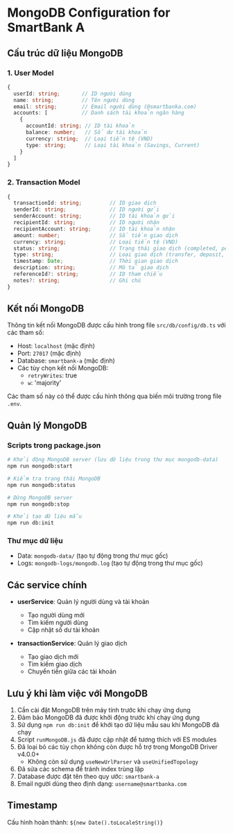 # MongoDB Configuration for SmartBank A

## Cấu trúc dữ liệu MongoDB

### 1. User Model
```typescript
{
  userId: string;       // ID người dùng
  name: string;         // Tên người dùng
  email: string;        // Email người dùng (@smartbanka.com)
  accounts: [           // Danh sách tài khoản ngân hàng
    {
      accountId: string; // ID tài khoản
      balance: number;   // Số dư tài khoản
      currency: string;  // Loại tiền tệ (VND)
      type: string;      // Loại tài khoản (Savings, Current)
    }
  ]
}
```

### 2. Transaction Model
```typescript
{
  transactionId: string;         // ID giao dịch
  senderId: string;              // ID người gửi
  senderAccount: string;         // ID tài khoản gửi
  recipientId: string;           // ID người nhận
  recipientAccount: string;      // ID tài khoản nhận
  amount: number;                // Số tiền giao dịch
  currency: string;              // Loại tiền tệ (VND)
  status: string;                // Trạng thái giao dịch (completed, pending, failed)
  type: string;                  // Loại giao dịch (transfer, deposit, withdrawal)
  timestamp: Date;               // Thời gian giao dịch
  description: string;           // Mô tả giao dịch
  referenceId?: string;          // ID tham chiếu
  notes?: string;                // Ghi chú
}
```

## Kết nối MongoDB

Thông tin kết nối MongoDB được cấu hình trong file `src/db/config/db.ts` với các tham số:
- Host: `localhost` (mặc định)
- Port: `27017` (mặc định)
- Database: `smartbank-a` (mặc định)
- Các tùy chọn kết nối MongoDB:
  - `retryWrites`: true
  - `w`: 'majority'

Các tham số này có thể được cấu hình thông qua biến môi trường trong file `.env`.

## Quản lý MongoDB

### Scripts trong package.json

```bash
# Khởi động MongoDB server (lưu dữ liệu trong thư mục mongodb-data)
npm run mongodb:start

# Kiểm tra trạng thái MongoDB
npm run mongodb:status

# Dừng MongoDB server
npm run mongodb:stop

# Khởi tạo dữ liệu mẫu
npm run db:init
```

### Thư mục dữ liệu

- Data: `mongodb-data/` (tạo tự động trong thư mục gốc)
- Logs: `mongodb-logs/mongodb.log` (tạo tự động trong thư mục gốc)

## Các service chính

- **userService**: Quản lý người dùng và tài khoản
  - Tạo người dùng mới
  - Tìm kiếm người dùng
  - Cập nhật số dư tài khoản

- **transactionService**: Quản lý giao dịch
  - Tạo giao dịch mới
  - Tìm kiếm giao dịch
  - Chuyển tiền giữa các tài khoản

## Lưu ý khi làm việc với MongoDB

1. Cần cài đặt MongoDB trên máy tính trước khi chạy ứng dụng
2. Đảm bảo MongoDB đã được khởi động trước khi chạy ứng dụng
3. Sử dụng `npm run db:init` để khởi tạo dữ liệu mẫu sau khi MongoDB đã chạy
4. Script `runMongoDB.js` đã được cập nhật để tương thích với ES modules
5. Đã loại bỏ các tùy chọn không còn được hỗ trợ trong MongoDB Driver v4.0.0+
   - Không còn sử dụng `useNewUrlParser` và `useUnifiedTopology`
6. Đã sửa các schema để tránh index trùng lặp
7. Database được đặt tên theo quy ước: `smartbank-a`
8. Email người dùng theo định dạng: `username@smartbanka.com`

## Timestamp

Cấu hình hoàn thành: `${new Date().toLocaleString()}` 